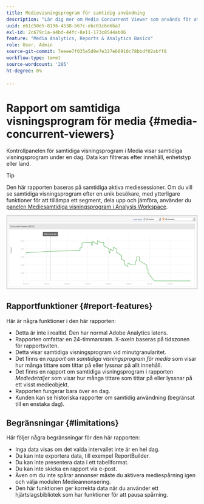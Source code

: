 ```yaml
---
title: Medievisningsprogram för samtidig användning
description: "Lär dig mer om Media Concurrent Viewer som används för att visa samtidiga visningsprogram under en dag. Data kan filtreras efter innehåll, enhetstyp eller land."
uuid: e61c50e5-8196-4538-b67c-ebc01c6e6ba7
exl-id: 2c679c1a-a4bd-44fc-8e11-173c8544ab06
feature: "Media Analytics, Reports & Analytics Basics"
role: User, Admin
source-git-commit: 7eeee7f035e5d9e7e327e60910c78bbdf02abff8
workflow-type: tm+mt
source-wordcount: '285'
ht-degree: 0%

---
```


# Rapport om samtidiga visningsprogram för media {#media-concurrent-viewers}

Kontrollpanelen för samtidiga visningsprogram i Media visar samtidiga visningsprogram under en dag. Data kan filtreras efter innehåll, enhetstyp eller land.

>[!TIP]
>
> Den här rapporten baseras på samtidiga aktiva mediesessioner.  Om du vill se samtidiga visningsprogram efter en unik besökare, med ytterligare funktioner för att tillämpa ett segment, dela upp och jämföra, använder du [panelen Mediesamtidiga visningsprogram i Analysis Workspace](https://experienceleague.adobe.com/docs/analytics/analyze/analysis-workspace/panels/media-concurrent-viewers.html).
>

![](assets/video-concurrent-viewers.png)

## Rapportfunktioner {#report-features}

Här är några funktioner i den här rapporten:

* Detta är inte i realtid. Den har normal Adobe Analytics latens.
* Rapporten omfattar en 24-timmarsram. X-axeln baseras på tidszonen för rapportsviten.
* Detta visar samtidiga visningsprogram vid minutgranularitet.
* Det finns en *rapport om samtidiga visningsprogram för media* som visar hur många tittare som tittar på eller lyssnar på allt innehåll.
* Det finns en rapport om samtidiga visningsprogram i rapporten *Mediedetaljer* som visar hur många tittare som tittar på eller lyssnar på ett visst medieobjekt.
* Rapporten fungerar bara över en dag.
* Kunden kan se historiska rapporter om samtidig användning (begränsat till en enstaka dag).

## Begränsningar {#limitations}

Här följer några begränsningar för den här rapporten:

* Inga data visas om det valda intervallet inte är en hel dag.
* Du kan inte exportera data, till exempel ReportBuilder.
* Du kan inte presentera data i ett tabellformat.
* Du kan inte skicka en rapport via e-post.
* Även om du inte spårar annonser måste du aktivera mediespårning igen och välja modulen Medieannonsering.
* Den här funktionen ger korrekta data när du använder ett hjärtslagsbibliotek som har funktioner för att pausa spårning.
